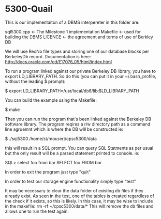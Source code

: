 # 5300-Quail

This is our implementaiton of a DBMS interpereter in this folder are:

sql5300.cpp <- The Milestone 1 implementation
Makefile <- used for building the DBMS
LICENCE <- the agreement and terms of use of Berkley DB

We will use RecNo file types and storing one of our database blocks
per BerkeleyDb record. Documentation is here:
        http://docs.oracle.com/cd/E17076_05/html/index.html

To run a program linked against our private Berkeley DB library, you have
to export LD_LIBRARY_PATH. So do this (you can put it in your ~/.bash_profile,
without the leading $ prompt):

$ export LD_LIBRARY_PATH=/usr/local/db6/lib:$LD_LIBRARY_PATH

You can build the example using the Makefile:

$ make

Then you can run the program that's been linked against the Berkeley DB
software library. The program reqires a r/w directory path as a command 
line agruemnt which is where the DB will be constructed ie:

$ ./sql5300 /home/st/mouserj/cpsc5300/data

this will result in a SQL prompt. You can query SQL Statments as per usual
but the only result will be a parsed statement printed to console. ie:

SQL> select foo from bar
SELECT foo FROM bar

In order to exit the program just type "quit"

In order to test our storage engine functionality simply type "test"

It may be necessary to clear the data folder of existing db files if they
already exist. As seen in the test, one of the tables is created regardless
of the check if it exists, so this is likely. In this case, it may be wise
to include in the makefile:
rm -rf ~/cpsc5300/data/*
This will remove the db files and allows one to run the test again.
